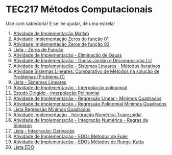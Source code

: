 # TEC217 Métodos Computacionais

Use com sabedoria! E se lhe ajudar, dê uma estrela!

1. [Atividade de Implementação Matlab](https://github.com/KevinCerqueira/tec217-metodos-computacionais/tree/main/ATV01%20-%20Atividade%20de%20Implementa%C3%A7%C3%A3o%20Matlab%20 "ATV01")
2. [Atividade Implementação Zeros de função 01](https://github.com/KevinCerqueira/tec217-metodos-computacionais/tree/main/ATV02%20-%20Atividade%20Implementa%C3%A7%C3%A3o%20Zeros%20de%20fun%C3%A7%C3%A3o%2001 "ATV02")
3. [Atividade Implementação Zeros de função 02](https://github.com/KevinCerqueira/tec217-metodos-computacionais/tree/main/ATV03%20-%20Atividade%20Implementa%C3%A7%C3%A3o%20Zeros%20de%20fun%C3%A7%C3%A3o%2002 "ATV03")
4. [Lista - Zeros de Função](https://github.com/KevinCerqueira/tec217-metodos-computacionais/tree/main/ATV04%20-%20Lista%20-%20Zeros%20de%20Fun%C3%A7%C3%A3o%20 "ATV04")
5. [Atividade de Implementação - Eliminação de Gauss](https://github.com/KevinCerqueira/tec217-metodos-computacionais/tree/main/ATV05%20-%20Atividade%20de%20Implementa%C3%A7%C3%A3o%20-%20Elimina%C3%A7%C3%A3o%20de%20Gauss "ATV05")
6. [Atividade de Implementação - Gauss-Jordan e Decomposição LU](https://github.com/KevinCerqueira/tec217-metodos-computacionais/tree/main/ATV06%20-%20Atividade%20de%20Implementa%C3%A7%C3%A3o%20-%20Gauss-Jordan%20e%20Decomposi%C3%A7%C3%A3o%20LU "ATV06")
7. [Atividade de Implementação - Sistemas Lineares - Métodos Iterativos](https://github.com/KevinCerqueira/tec217-metodos-computacionais/tree/main/ATV07%20-%20Atividade%20de%20Implementa%C3%A7%C3%A3o%20-%20Sistemas%20Lineares%20-%20M%C3%A9todos%20Iterativos "ATV07")
8. [Atividade Sistemas Lineares: Comparativo de Métodos na solução de Problemas (Problema C)](https://github.com/KevinCerqueira/tec217-metodos-computacionais/tree/main/ATV08%20(Problema%20C)%20-%20Atividade%20Sistemas%20Lineares%3A%20Comparativo%20de%20M%C3%A9todos%20na%20solu%C3%A7%C3%A3o%20de%20Problemas "ATV08")
9. [Lista - Sistemas Lineares](https://github.com/KevinCerqueira/tec217-metodos-computacionais/tree/main/ATV09%20-%20Lista%20-%20Sistemas%20Lineares "ATV09")
10. [Atividade de Implementação - Interpolação polinomial](https://github.com/KevinCerqueira/tec217-metodos-computacionais/tree/main/ATV10%20-%20Atividade%20de%20Implementa%C3%A7%C3%A3o%20-%20Interpola%C3%A7%C3%A3o%20polinomial "ATV10")
11. [Estudo Dirigido - Interpolação Polinomial ](https://github.com/KevinCerqueira/tec217-metodos-computacionais/tree/main/ATV11%20-%20Estudo%20Dirigido%20-%20Interpola%C3%A7%C3%A3o%20Polinomial%20 "ATV11")
12. [Atividade de Implementação - Regressão Linear - Mínimos Quadrados](https://github.com/KevinCerqueira/tec217-metodos-computacionais/tree/main/ATV12%20-%20Atividade%20de%20Implementa%C3%A7%C3%A3o%20-%20Regress%C3%A3o%20Linear%20-%20M%C3%ADnimos%20Quadrados "ATV12")
13. [Atividade de implementação - Regressão Polinomial Mínimos Quadrados](https://github.com/KevinCerqueira/tec217-metodos-computacionais/tree/main/ATV13%20-%20Atividade%20de%20implementa%C3%A7%C3%A3o%20-%20Regress%C3%A3o%20Polinomial%20M%C3%ADnimos%20Quadrados "ATV13")
14. [Lista Regressão Mínimos Quadrados](https://github.com/KevinCerqueira/tec217-metodos-computacionais/tree/main/ATV14%20-%20Lista%20Regress%C3%A3o%20M%C3%ADnimos%20Quadrados "ATV14")
15. [Atividade Implementação - Integração Numérica Trapezoidal](https://github.com/KevinCerqueira/tec217-metodos-computacionais/tree/main/ATV15%20-%20Atividade%20Implementa%C3%A7%C3%A3o%20-%20Integra%C3%A7%C3%A3o%20Num%C3%A9rica%20Trapezoidal "ATV15")
16. [Atividade de Implementação - Integração Numérica - Regras de Simpson](https://github.com/KevinCerqueira/tec217-metodos-computacionais/tree/main/ATV16%20-%20Atividade%20de%20Implementa%C3%A7%C3%A3o%20-%20Integra%C3%A7%C3%A3o%20Num%C3%A9rica%20-%20Regras%20de%20Simpson "ATV16")
17. [Lista - Integração: Derivação](https://github.com/KevinCerqueira/tec217-metodos-computacionais/tree/main/ATV17%20-%20Lista%20-%20Integra%C3%A7%C3%A3o%3A%20Deriva%C3%A7%C3%A3o "ATV17")
18. [Atividade de Implementação - EDOs Métodos de Euler](https://github.com/KevinCerqueira/tec217-metodos-computacionais/tree/main/ATV18%20-%20Atividade%20de%20Implementa%C3%A7%C3%A3o%20-%20EDOs%20M%C3%A9todos%20de%20Euler "ATV18")
19. [Atividade de Implementação - EDOs Métodos de Runge-Kutta](https://github.com/KevinCerqueira/tec217-metodos-computacionais/tree/main/ATV19%20-%20Atividade%20de%20Implementa%C3%A7%C3%A3o%20-%20EDOs%20M%C3%A9todos%20de%20Runge-Kutta "ATV19")
20. [Lista EDO](https://github.com/KevinCerqueira/tec217-metodos-computacionais/tree/main/ATV20%20-%20Lista%20EDO "ATV20")